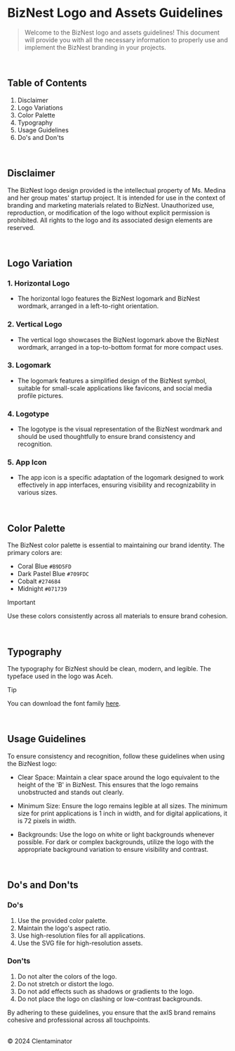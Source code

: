# BizNest Logo and Assets Guidelines

> Welcome to the BizNest logo and assets guidelines! This document will provide you with all the necessary information to properly use and implement the BizNest branding in your projects.
<br/>

## Table of Contents
1. Disclaimer
2. Logo Variations
3. Color Palette
4. Typography
5. Usage Guidelines
6. Do's and Don'ts
   
<br/>

## Disclaimer
The BizNest logo design provided is the intellectual property of Ms. Medina and her group mates' startup project. It is intended for use in the context of branding and marketing materials related to BizNest. Unauthorized use, reproduction, or modification of the logo without explicit permission is prohibited. All rights to the logo and its associated design elements are reserved. 

<br/>

## Logo Variation
### 1. Horizontal Logo
- The horizontal logo features the BizNest logomark and BizNest wordmark, arranged in a left-to-right orientation.
### 2. Vertical Logo
- The vertical logo showcases the BizNest logomark above the BizNest wordmark, arranged in a top-to-bottom format for more compact uses.
### 3. Logomark
- The logomark features a simplified design of the BizNest symbol, suitable for small-scale applications like favicons, and social media profile pictures.
### 4. Logotype
- The logotype is the visual representation of the BizNest wordmark and should be used thoughtfully to ensure brand consistency and recognition.
### 5. App Icon
- The app icon is a specific adaptation of the logomark designed to work effectively in app interfaces, ensuring visibility and recognizability in various sizes.

<br/>

## Color Palette
The BizNest color palette is essential to maintaining our brand identity. The primary colors are:

* Coral Blue `#B9D5FD`
* Dark Pastel Blue `#709FDC`
* Cobalt `#274684`
* Midnight `#071739`

> [!IMPORTANT]
> Use these colors consistently across all materials to ensure brand cohesion.

<br/>


## Typography
The typography for BizNest should be clean, modern, and legible. The typeface used in the logo was Aceh.

> [!TIP]
> You can download the font family [here](https://ifonts.xyz/aceh-font-family.html).

<br/>

## Usage Guidelines
To ensure consistency and recognition, follow these guidelines when using the BizNest logo:

* Clear Space: Maintain a clear space around the logo equivalent to the height of the 'B' in BizNest. This ensures that the logo remains unobstructed and stands out clearly.
* Minimum Size: Ensure the logo remains legible at all sizes. The minimum size for print applications is 1 inch in width, and for digital applications, it is 72 pixels in width.
* Backgrounds: Use the logo on white or light backgrounds whenever possible. For dark or complex backgrounds, utilize the logo with the appropriate background variation to ensure visibility and contrast.

  <br/>

## Do's and Don'ts
### Do's
1. Use the provided color palette.
2. Maintain the logo's aspect ratio.
3. Use high-resolution files for all applications.
4. Use the SVG file for high-resolution assets.

### Don'ts
1. Do not alter the colors of the logo.
2. Do not stretch or distort the logo.
3. Do not add effects such as shadows or gradients to the logo.
4. Do not place the logo on clashing or low-contrast backgrounds.

By adhering to these guidelines, you ensure that the axIS brand remains cohesive and professional across all touchpoints.
<br/><br/>

&#169; 2024 Clentaminator


